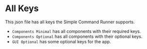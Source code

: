 # All Keys

This json file has all keys the Simple Command Runner supports.<br>

-   `Components Minimal` has all components with their required keys.
-   `Components Optional` has all components with their optional keys.
-   `GUI Optional` has some optional keys for the app.

